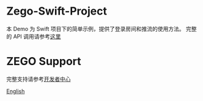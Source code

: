 # Zego-Swift-Project
本 Demo 为 Swift 项目下的简单示例，提供了登录房间和推流的使用方法。
完整的 API 调用请参考[这里](https://github.com/zegodev/liveroom-topics-ios-macos)
# ZEGO Support
完整支持请参考[开发者中心](https://doc.zego.im)

[English](https://github.com/zegoim/Zego-Swift-Project/blob/master/README.md)